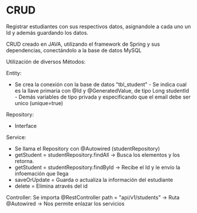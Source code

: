# CRUD

Registrar estudiantes con sus respectivos datos, asignandole a cada uno un Id y además guardando los datos.

CRUD creado en JAVA, utilizando el framework de Spring y sus dependencias, conectándolo a la base de datos MySQL

Utilización de diversos Métodos: 

Entity:
- Se crea la conexión con la base de datos "tbl_student"
      - Se indica cual es la llave primaria con @Id y @GeneratedValue, de tipo Long studentId
      - Demás variables de tipo privada y especificando que el email debe ser unico (unique=true)

Repository:
- Interface

Service:
- Se llama el Repository con @Autowired (studentRepository)
- getStudent = studentRepository.findAll -> Busca los elementos y los retorna.
- getStudent = studentRepository.findById -> Recibe el Id y le envío la infoemación que llega
- saveOrUpdate = Guarda o actualiza la información del estudiante
- delete = Elimina através del id


Controller:
  Se importa @RestController
  path = "api/v1/students" -> Ruta
  @Autowired -> Nos permite enlazar los servicios

  
  
  
